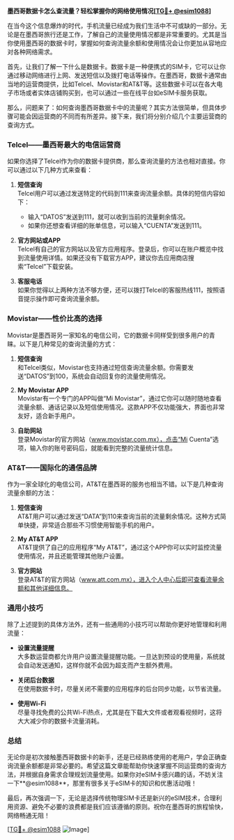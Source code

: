 **墨西哥数据卡怎么查流量？轻松掌握你的网络使用情况[[TG💪+ @esim1088](https://t.me/s/esim1088)]**

在当今这个信息爆炸的时代，手机流量已经成为我们生活中不可或缺的一部分。无论是在墨西哥旅行还是工作，了解自己的流量使用情况都是非常重要的。尤其是当你使用墨西哥的数据卡时，掌握如何查询流量余额和使用情况会让你更加从容地应对各种网络需求。

首先，让我们了解一下什么是数据卡。数据卡是一种便携式的SIM卡，它可以让你通过移动网络进行上网、发送短信以及拨打电话等操作。在墨西哥，数据卡通常由当地的运营商提供，比如Telcel、Movistar和AT&T等。这些数据卡可以在各大电子市场或者实体店铺购买到，也可以通过一些在线平台如eSIM卡服务获取。

那么，问题来了：如何查询墨西哥数据卡中的流量呢？其实方法很简单，但具体步骤可能会因运营商的不同而有所差异。接下来，我们将分别介绍几个主要运营商的查询方式。

### **Telcel——墨西哥最大的电信运营商**

如果你选择了Telcel作为你的数据卡提供商，那么查询流量的方法也相对直接。你可以通过以下几种方式来查看：

1. **短信查询**  
   Telcel用户可以通过发送特定的代码到111来查询流量余额。具体的短信内容如下：
   - 输入“DATOS”发送到111，就可以收到当前的流量剩余情况。
   - 如果你还想查看详细的账单信息，可以输入“CUENTA”发送到111。

2. **官方网站或APP**  
   Telcel有自己的官方网站以及官方应用程序。登录后，你可以在账户概览中找到流量使用详情。如果还没有下载官方APP，建议你去应用商店搜索“Telcel”下载安装。

3. **客服电话**  
   如果你觉得以上两种方法不够方便，还可以拨打Telcel的客服热线111，按照语音提示操作即可查询流量余额。

### **Movistar——性价比高的选择**

Movistar是墨西哥另一家知名的电信公司，它的数据卡同样受到很多用户的青睐。以下是几种常见的查询流量的方式：

1. **短信查询**  
   和Telcel类似，Movistar也支持通过短信查询流量余额。你需要发送“DATOS”到100，系统会自动回复你的流量使用情况。

2. **My Movistar APP**  
   Movistar有一个专门的APP叫做“Mi Movistar”，通过它你可以随时随地查看流量余额、通话记录以及短信使用情况。这款APP不仅功能强大，界面也非常友好，适合新手用户。

3. **自助网站**  
   登录Movistar的官方网站（www.movistar.com.mx），点击“Mi Cuenta”选项，输入你的账号密码后，就能看到完整的流量统计信息。

### **AT&T——国际化的通信品牌**

作为一家全球化的电信公司，AT&T在墨西哥的服务也相当不错。以下是几种查询流量余额的方法：

1. **短信查询**  
   AT&T用户可以通过发送“DATA”到110来查询当前的流量剩余情况。这种方式简单快捷，非常适合那些不习惯使用智能手机的用户。

2. **My AT&T APP**  
   AT&T提供了自己的应用程序“My AT&T”，通过这个APP你可以实时监控流量使用情况，并且还能管理其他账户设置。

3. **官方网站**  
   登录AT&T的官方网站（www.att.com.mx），进入个人中心后即可查看流量余额和其他详细信息。

### **通用小技巧**

除了上述提到的具体方法外，还有一些通用的小技巧可以帮助你更好地管理和利用流量：

- **设置流量提醒**  
  大多数运营商都允许用户设置流量提醒功能。一旦达到预设的使用量，系统就会自动发送通知，这样你就不会因为超支而产生额外费用。

- **关闭后台数据**  
  在使用数据卡时，尽量关闭不需要的应用程序的后台同步功能，以节省流量。

- **使用Wi-Fi**  
  尽量寻找免费的公共Wi-Fi热点，尤其是在下载大文件或者观看视频时，这将大大减少你的数据卡流量消耗。

### **总结**

无论你是初次接触墨西哥数据卡的新手，还是已经熟练使用的老用户，学会正确查询流量余额都是非常必要的。希望这篇文章能帮助你快速掌握不同运营商的查询方法，并根据自身需求合理规划流量使用。如果你对eSIM卡感兴趣的话，不妨关注一下**@esim1088**，那里有很多关于eSIM卡的知识和优惠活动哦！

最后，再次强调一下，无论是选择传统物理SIM卡还是新兴的eSIM技术，合理利用资源、避免不必要的浪费都是我们应该遵循的原则。祝你在墨西哥的旅程愉快，网络畅通无阻！

[[TG💪+ @esim1088](https://t.me/s/esim1088) ![Image](https://i.postimg.cc/4NQfJmqS/Snipaste-2025-05-13-00-14-12.png)]